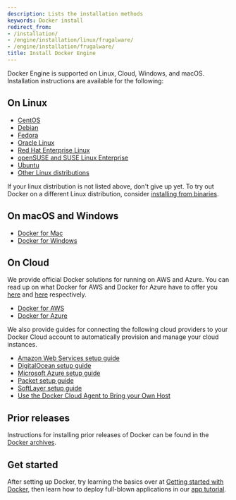 ```yaml
---
description: Lists the installation methods
keywords: Docker install
redirect_from:
- /installation/
- /engine/installation/linux/frugalware/
- /engine/installation/frugalware/
title: Install Docker Engine
---
```


Docker Engine is supported on Linux, Cloud, Windows, and macOS. Installation
instructions are available for the following:

## On Linux
* [CentOS](linux/centos.md)
* [Debian](linux/debian.md)
* [Fedora](linux/fedora.md)
* [Oracle Linux](linux/oracle.md)
* [Red Hat Enterprise Linux](linux/rhel.md)
* [openSUSE and SUSE Linux Enterprise](linux/suse.md)
* [Ubuntu](linux/ubuntulinux.md)
* [Other Linux distributions](linux/other.md)

If your linux distribution is not listed above, don't give up yet. To try out
Docker on a different Linux distribution, consider
[installing from binaries](binaries.md).

## On macOS and Windows

* [Docker for Mac](/docker-for-mac/)
* [Docker for Windows](/docker-for-windows/)

## On Cloud

We provide official Docker solutions for running on AWS and Azure. You can read
up on what Docker for AWS and Docker for Azure have to offer you
[here](/docker-for-aws/why/) and [here](/docker-for-azure/why/) respectively.

* [Docker for AWS](/docker-for-aws/)
* [Docker for Azure](/docker-for-azure/)

We also provide guides for connecting the following cloud providers to your
Docker Cloud account to automatically provision and manage your cloud instances.

* [Amazon Web Services setup guide](/docker-cloud/infrastructure/link-aws.md)
* [DigitalOcean setup guide](/docker-cloud/infrastructure/link-do.md)
* [Microsoft Azure setup guide](/docker-cloud/infrastructure/link-azure.md)
* [Packet setup guide](/docker-cloud/infrastructure/link-packet.md)
* [SoftLayer setup guide](/docker-cloud/infrastructure/link-softlayer.md)
* [Use the Docker Cloud Agent to Bring your Own Host](/docker-cloud/infrastructure/byoh.md)

## Prior releases

Instructions for installing prior releases of Docker can be found in the
[Docker archives](/docsarchive/).

## Get started

After setting up Docker, try learning the basics over at
[Getting started with Docker](/engine/getstarted/), then learn how to deploy
full-blown applications in our [app tutorial](/engine/getstarted-voting-app/).
